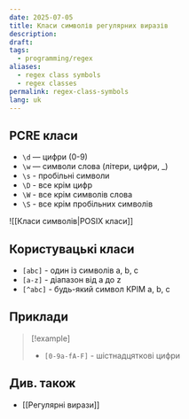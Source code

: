 ```yaml
---
date: 2025-07-05
title: Класи символів регулярних виразів
description: 
draft: 
tags:
  - programming/regex
aliases:
  - regex class symbols
  - regex classes
permalink: regex-class-symbols
lang: uk
---
```

## PCRE класи

- `\d` — цифри (0-9)
- `\w` — символи слова (літери, цифри, _)
- `\s` - пробільні символи
- `\D` - все крім цифр
- `\W` - все крім символів слова
- `\S` - все крім пробільних символів


![[Класи символів|POSIX класи]]

## Користувацькі класи

- `[abc]` - один із символів a, b, c
- `[a-z]` - діапазон від a до z
- `[^abc]` - будь-який символ КРІМ a, b, c


## Приклади

> [!example]
> - `[0-9a-fA-F]` - шістнадцяткові цифри


## Див. також

- [[Регулярні вирази]]
